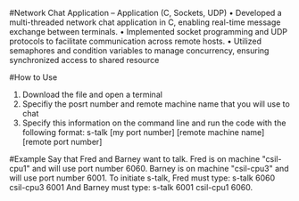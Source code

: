 #Network Chat Application – Application (C, Sockets, UDP)
• Developed a multi-threaded network chat application in C, enabling real-time message exchange between terminals.
• Implemented socket programming and UDP protocols to facilitate communication across remote hosts.
• Utilized semaphores and condition variables to manage concurrency, ensuring synchronized access to shared resource

#How to Use 

1. Download the file and open a terminal
2. Specifiy the posrt number and remote machine name that you will use to chat
3. Specify this information on the command line and run the code with the following format: s-talk [my port number] [remote machine name] [remote port number]

#Example 
Say that Fred and Barney want to talk. Fred is on machine "csil-cpu1" and will use port
number 6060. Barney is on machine "csil-cpu3" and will use port number 6001.
To initiate s-talk, Fred must type:
s-talk 6060 csil-cpu3 6001
And Barney must type:
s-talk 6001 csil-cpu1 6060.

